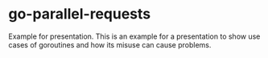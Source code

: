 # go-parallel-requests
Example for presentation. This is an example for a presentation to show use cases of goroutines and how its misuse can cause problems.
